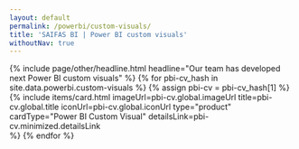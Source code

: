 ```yaml
---
layout: default
permalink: /powerbi/custom-visuals/
title: 'SAIFAS BI | Power BI custom visuals'
withoutNav: true
---
```

{% include page/other/headline.html headline="Our team has developed next Power BI custom visuals" %}
{% for pbi-cv_hash in site.data.powerbi.custom-visuals %}
{% assign pbi-cv = pbi-cv_hash[1] %}
  {% include items/card.html 
    imageUrl=pbi-cv.global.imageUrl
    title=pbi-cv.global.title 
    iconUrl=pbi-cv.global.iconUrl 
    type="product"
    cardType="Power BI Custom Visual"
    detailsLink=pbi-cv.minimized.detailsLink  
  %}
{% endfor %}

